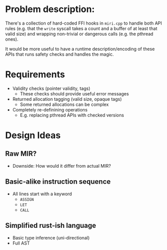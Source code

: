 Problem description:
====================

There's a collection of hard-coded FFI hooks in `miri.cpp` to handle both API
rules (e.g. that the `write` syscall takes a count and a buffer of at least
that valid size) and wrapping non-trivial or dangerous calls (e.g. the pthread
ones).


It would be more useful to have a runtime description/encoding of these APIs
that runs safety checks and handles the magic.


Requirements
============

- Validity checks (pointer validity, tags)
  - These checks should provide useful error messages
- Returned allocation tagging (valid size, opaque tags)
  - Some returned allocations can be complex
- Completely re-definining operations
  - E.g. replacing pthread APIs with checked versions



Design Ideas
============

Raw MIR?
-------
- Downside: How would it differ from actual MIR?


Basic-alike instruction sequence
--------------------------------
- All lines start with a keyword
  - `ASSIGN`
  - `LET`
  - `CALL`


Simplified rust-ish language
----------------------------
- Basic type inference (uni-directional)
- Full AST

